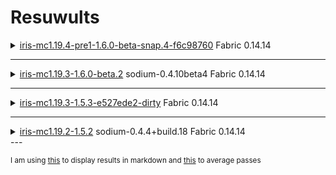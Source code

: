 # Resuwults

<details> <!-- iris-mc1.19.4-pre1-1.6.0-beta-snap.4-f6c98760 Fabric 0.14.14 -->
  <summary><ins>iris-mc1.19.4-pre1-1.6.0-beta-snap.4-f6c98760</ins> Fabric 0.14.14</summary>
  
  Average of each of 5 [passes](./logging/iris-mc1.19.4-pre1-1.6.0-beta-snap.4-f6c98760-fabric-0.14.14/) :
  |0.1% Min FPS|1% Min FPS|97% Percentile FPS|Average FPS|GPU Load|CPU Load|
  |------------|----------|------------------|-----------|--------|--------|
  |20.2        |29.6      |96.2              |72.9       |98.0    |17.8    |
  |31.2        |39.8      |98.6              |73.5       |98.3    |19.7    |
  |38.2        |40.2      |89.6              |71.1       |98.4    |16.3    |
  |45.3        |45.9      |89.2              |72.4       |98.3    |12.7    |
  |48.8        |54.1      |91.7              |71.7       |98.5    |10.7    |
  
  Average of all 5 passes :
  
  |0.1% Min FPS|1% Min FPS|97% Percentile FPS|Average FPS|GPU Load|CPU Load|
  |------------|----------|------------------|-----------|--------|--------|
  |36.74       |41.92     |93.06             |72.32      |98.30   |15.44   |

</details>

---

<details> <!--- iris-mc1.19.3-1.6.0-beta.2 sodium-0.4.10beta4 Fabric 0.14.14 -->
  <summary><ins>iris-mc1.19.3-1.6.0-beta.2</ins> sodium-0.4.10beta4 Fabric 0.14.14</summary>

  Average of each of 5 [passes](./logging/iris-mc1.19.3-1.6.0-beta.2-fabric-0.14.14/) :
  |0.1% Min FPS|1% Min FPS|97% Percentile FPS|Average FPS|GPU Load|CPU Load|
  |------------|----------|------------------|-----------|--------|--------|
  |45.8        |48.2      |108.7             |80.5       |98.4    |13.3    |
  |21.0        |35.6      |96.1              |77.5       |98.3    |10.3    |
  |45.1        |51.8      |96.9              |75.9       |98.5    |12.0    |
  |30.2        |48.0      |94.3              |76.4       |98.4    |11.7    |
  |21.3        |36.1      |100.9             |76.7       |98.6    |9.1     |

  Average of all 5 passes :
  
  |0.1% Min FPS|1% Min FPS|97% Percentile FPS|Average FPS|GPU Load|CPU Load|
  |------------|----------|------------------|-----------|--------|--------|
  |32.68       |43.94     |99.38             |77.4       |98.44   |11.28   |
  
</details>

---

<details> <!--- iris-mc1.19.3-1.5.3-e527ede2-dirty Fabric 0.14.14 -->
  <summary><ins>iris-mc1.19.3-1.5.3-e527ede2-dirty</ins> Fabric 0.14.14</summary>

  Average of each of 5 [passes](./logging/iris-mc1.19.3-1.5.3-e527ede2-dirty-fabric-0.14.14/) :
  |0.1% Min FPS|1% Min FPS|97% Percentile FPS|Average FPS|GPU Load|CPU Load|
  |------------|----------|------------------|-----------|--------|--------|
  |23.9        |30.9      |102.6             |75.8       |98.2    |13.4    |
  |33.2        |40.6      |130.7             |78.0       |98.6    |10.4    |
  |14.8        |33.4      |91.8              |74.5       |98.5    |9.7     |
  |28.7        |36.0      |99.1              |75.0       |98.5    |12.8    |
  |27.1        |41.1      |102.3             |75.1       |98.5    |11.3    |
  
  Average of all 5 passes :
  
  |0.1% Min FPS|1% Min FPS|97% Percentile FPS|Average FPS|GPU Load|CPU Load|
  |------------|----------|------------------|-----------|--------|--------|
  |25.54       |36.40     |105.3             |75.68      |98.46   |11.52   |
  
</details>


---

<details> <!-- iris-mc1.19.2-1.5.2 sodium-0.4.4+build.18 Fabric 0.14.14 -->
  <summary><ins>iris-mc1.19.2-1.5.2</ins> sodium-0.4.4+build.18 Fabric 0.14.14</summary>

  Average of each of 5 [passes](./logging/iris-mc1.19.2-1.5.2-fabric-0.14.14/)
  |0.1% Min FPS|1% Min FPS|97% Percentile FPS|Average FPS|GPU Load|CPU Load|
  |------------|----------|------------------|-----------|--------|--------|
  |21.8        |38.8      |93.8              |75.1       |98.5    |10.5    |
  |32.5        |43.8      |95.0              |74.1       |98.6    |8.8     |
  |27.5        |42.9      |93.7              |77.8       |98.6    |10.2    |
  |22.8        |36.9      |103.6             |77.3       |98.6    |10.6    |
  |31.9        |41.7      |90.0              |72.8       |98.6    |9.3     |
  
  Average of all 5 passes :
  
  |0.1% Min FPS|1% Min FPS|97% Percentile FPS|Average FPS|GPU Load|CPU Load|
  |------------|----------|------------------|-----------|--------|--------|
  |27.3        |40.82     |95.22             |75.42      |98.58   |9.88    |

</details>
---

<sub>I am using [this](https://www.convertcsv.com/csv-to-markdown.htm) to display results in markdown and [this](https://www.calculatorsoup.com/calculators/statistics/average.php) to average passes</sub>